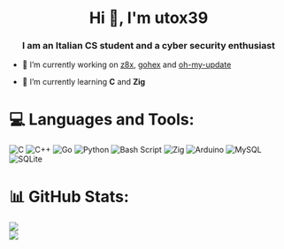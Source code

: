 <h1 align="center">Hi 👋, I'm utox39</h1>
<h3 align="center">I am an Italian CS student and a cyber security enthusiast</h3>

- 🔭 I’m currently working on [z8x](https://github.com/utox39/z8x), [gohex](https://github.com/utox39/gohex) and [oh-my-update](https://github.com/utox39/oh-my-update)

- 🌱 I’m currently learning **C** and **Zig**

# 💻 Languages and Tools:
![C](https://img.shields.io/badge/c-%2300599C.svg?style=for-the-badge&logo=c&logoColor=white) ![C++](https://img.shields.io/badge/c++-%2300599C.svg?style=for-the-badge&logo=c%2B%2B&logoColor=white) ![Go](https://img.shields.io/badge/go-%2300ADD8.svg?style=for-the-badge&logo=go&logoColor=white) ![Python](https://img.shields.io/badge/python-3670A0?style=for-the-badge&logo=python&logoColor=ffdd54) ![Bash Script](https://img.shields.io/badge/bash_script-%23121011.svg?style=for-the-badge&logo=gnu-bash&logoColor=white) ![Zig](https://img.shields.io/badge/Zig-%23F7A41D.svg?style=for-the-badge&logo=zig&logoColor=white) ![Arduino](https://img.shields.io/badge/-Arduino-00979D?style=for-the-badge&logo=Arduino&logoColor=white) ![MySQL](https://img.shields.io/badge/mysql-4479A1.svg?style=for-the-badge&logo=mysql&logoColor=white) ![SQLite](https://img.shields.io/badge/sqlite-%2307405e.svg?style=for-the-badge&logo=sqlite&logoColor=white)

# 📊 GitHub Stats:
![](https://nirzak-streak-stats.vercel.app/?user=utox39&theme=tokyonight&hide_border=true)<br/>
![](https://github-readme-stats.vercel.app/api/top-langs/?username=utox39&theme=tokyonight&hide_border=true&include_all_commits=false&count_private=false&layout=compact)

<!-- Proudly created with GPRM ( https://gprm.itsvg.in ) -->

